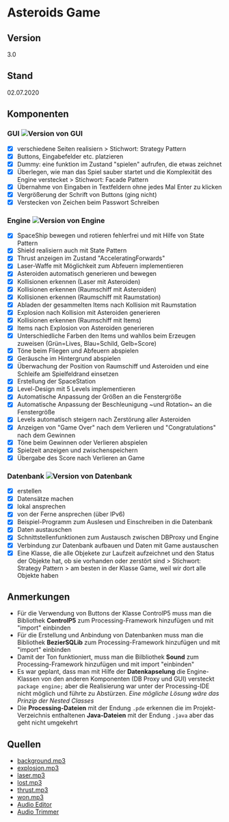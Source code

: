 # Asteroids Game

## Version
3.0

## Stand
02.07.2020

## Komponenten

### GUI ![Version von GUI](https://img.shields.io/static/v1?label=Version&message=1.0&color=informational)
- [x] verschiedene Seiten realisiern > Stichwort: Strategy Pattern
- [x] Buttons, Eingabefelder etc. platzieren
- [x] Dummy: eine funktion im Zustand "spielen" aufrufen, die etwas zeichnet
- [x] Überlegen, wie man das Spiel sauber startet und die Komplexität des Engine verstecket > Stichwort: Facade Pattern
- [x] Übernahme von Eingaben in Textfeldern ohne jedes Mal Enter zu klicken
- [x] Vergrößerung der Schrift von Buttons (ging nicht)
- [x] Verstecken von Zeichen beim Passwort Schreiben

### Engine ![Version von Engine](https://img.shields.io/static/v1?label=Version&message=3.0&color=informational)
- [x] SpaceShip bewegen und rotieren fehlerfrei und mit Hilfe von State Pattern
- [x] Shield realisiern auch mit State Pattern
- [x] Thrust anzeigen im Zustand "AcceleratingForwards"
- [x] Laser-Waffe mit Möglichkeit zum Abfeuern implementieren
- [x] Asteroiden automatisch generieren und bewegen
- [x] Kollisionen erkennen (Laser mit Asteroiden)
- [x] Kollisionen erkennen (Raumschiff mit Asteroiden)
- [x] Kollisionen erkennen (Raumschiff mit Raumstation)
- [x] Abladen der gesammelten Items nach Kollision mit Raumstation
- [x] Explosion nach Kollision mit Asteroiden generieren
- [x] Kollisionen erkennen (Raumschiff mit Items)
- [x] Items nach Explosion von Asteroiden generieren
- [x] Unterschiedliche Farben den Items und wahllos beim Erzeugen zuweisen (Grün=Lives, Blau=Schild, Gelb=Score)
- [x] Töne beim Fliegen und Abfeuern abspielen
- [x] Geräusche im Hintergrund abspielen
- [x] Überwachung der Position von Raumschiff und Asteroiden und eine Schleife am Spielfeldrand einsetzen
- [x] Erstellung der SpaceStation
- [x] Level-Design mit 5 Levels implementieren
- [x] Automatische Anpassung der Größen an die Fenstergröße
- [x] Automatische Anpassung der Beschleunigung ~und Rotation~ an die Fenstergröße
- [x] Levels automatisch steigern nach Zerstörung aller Asteroiden
- [x] Anzeigen von "Game Over" nach dem Verlieren und "Congratulations" nach dem Gewinnen
- [x] Töne beim Gewinnen oder Verlieren abspielen
- [x] Spielzeit anzeigen und zwischenspeichern
- [x] Übergabe des Score nach Verlieren an Game

### Datenbank ![Version von Datenbank](https://img.shields.io/static/v1?label=Version&message=2.0&color=informational)
- [x] erstellen
- [x] Datensätze machen
- [x] lokal ansprechen
- [x] von der Ferne ansprechen (über IPv6)
- [x] Beispiel-Programm zum Auslesen und Einschreiben in die Datenbank
- [x] Daten austauschen
- [x] Schnittstellenfunktionen zum Austausch zwischen DBProxy und Engine
- [x] Verbindung zur Datenbank aufbauen und Daten mit Game austauschen
- [x] Eine Klasse, die alle Objekete zur Laufzeit aufzeichnet und den Status der Objekte hat, ob sie vorhanden oder zerstört sind > Stichwort: Strategy Pattern > am besten in der Klasse Game, weil wir dort alle Objekte haben

## Anmerkungen
- Für die Verwendung von Buttons der Klasse ControlP5 muss man die Bibliothek **ControlP5** zum Processing-Framework hinzufügen und mit "import" einbinden
- Für die Erstellung und Anbindung von Datenbanken muss man die Bibliothek **BezierSQLib** zum Processing-Framework hinzufügen und mit "import" einbinden
- Damit der Ton funktioniert, muss man die Bilbliothek **Sound** zum Processing-Framework hinzufügen und mit import "einbinden"
- Es war geplant, dass man mit Hilfe der **Datenkapselung** die Engine-Klassen von den anderen Komponenten (DB Proxy und GUI) versteckt `package engine;` aber die Realisierung war unter der Processing-IDE nicht möglich und führte zu Abstürzen. *Eine mögliche Lösung wäre das Prinzip der Nested Classes*
- Die **Processing-Dateien** mit der Endung `.pde` erkennen die im Projekt-Verzeichnis enthaltenen **Java-Dateien** mit der Endung `.java` aber das geht nicht umgekehrt

## Quellen
- [background.mp3](http://soundbible.com/2213-Alien-Spaceship-UFO.html)
- [explosion.mp3](http://soundbible.com/456-Explosion-2.html)
- [laser.mp3](http://soundbible.com/201-Missile-Fire-War.html)
- [lost.mp3](http://soundbible.com/2054-Evil-Laugh-Male-9.html) 
- [thrust.mp3](http://soundbible.com/1498-Rocket.html)
- [won.mp3](http://soundbible.com/1003-Ta-Da.html)
- [Audio Editor](https://twistedwave.com/online)
- [Audio Trimmer](https://audiotrimmer.com/)

